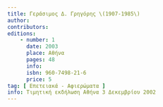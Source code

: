 ```yaml
---
title: Γεράσιμος Δ. Γρηγόρης \(1907-1985\)
author: 
contributors: 
editions: 
    - number: 1
      date: 2003
      place: Αθήνα
      pages: 48
      info: 
      isbn: 960-7498-21-6
      price: 5
tag: [ Επετειακά - Αφιερώματα ]
info: Τιμητική εκδήλωση Αθήνα 3 Δεκεμβρίου 2002
---
```


